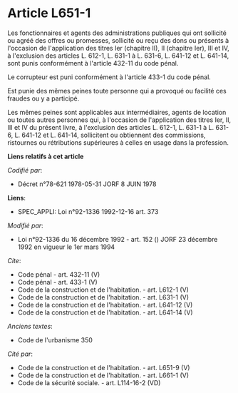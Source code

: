 # Article L651-1

Les fonctionnaires et agents des administrations publiques qui ont sollicité ou agréé des offres ou promesses, sollicité ou
reçu des dons ou présents à l'occasion de l'application des titres Ier (chapitre II), II (chapitre Ier), III et IV, à
l'exclusion des articles L. 612-1, L. 631-1 à L. 631-6, L. 641-12 et L. 641-14, sont punis conformément à l'article 432-11 du
code pénal. 

Le corrupteur est puni conformément à l'article 433-1 du code pénal. 

Est punie des mêmes peines toute personne qui a provoqué ou facilité ces fraudes ou y a participé. 

Les mêmes peines sont applicables aux intermédiaires, agents de location ou toutes autres personnes qui, à l'occasion de
l'application des titres Ier, II, III et IV du présent livre, à l'exclusion des articles L. 612-1, L. 631-1 à L. 631-6, L.
641-12 et L. 641-14, sollicitent ou obtiennent des commissions, ristournes ou rétributions supérieures à celles en usage dans
la profession.

**Liens relatifs à cet article**

_Codifié par_:

  - Décret n°78-621 1978-05-31 JORF 8 JUIN 1978

**Liens**:

  - SPEC_APPLI: Loi n°92-1336 1992-12-16 art. 373

_Modifié par_:

  - Loi n°92-1336 du 16 décembre 1992 - art. 152 () JORF 23 décembre 1992 en vigueur le 1er mars 1994

_Cite_:

  - Code pénal - art. 432-11 (V)
  - Code pénal - art. 433-1 (V)
  - Code de la construction et de l'habitation. - art. L612-1 (V)
  - Code de la construction et de l'habitation. - art. L631-1 (V)
  - Code de la construction et de l'habitation. - art. L641-12 (V)
  - Code de la construction et de l'habitation. - art. L641-14 (V)

_Anciens textes_:

  - Code de l'urbanisme 350

_Cité par_:

  - Code de la construction et de l'habitation. - art. L651-9 (V)
  - Code de la construction et de l'habitation. - art. L661-1 (V)
  - Code de la sécurité sociale. - art. L114-16-2 (VD)
